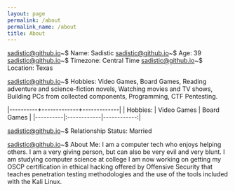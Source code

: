 ```yaml
---
layout: page
permalink: /about
permalink_name: /about
title: About
---
```



sadistic@github.io~$ Name: Sadistic
sadistic@github.io~$ Age: 39
sadistic@github.io~$ Timezone: Central Time 
sadistic@github.io~$ Location: Texas

sadistic@github.io~$ Hobbies: Video Games, Board Games, Reading adventure and science-fiction novels, Watching movies and TV shows, Building PCs from collected components, Programming, CTF Pentesting.

|----------+-------------+-------------|
| Hobbies: | Video Games | Board Games |
|----------|:------------|------------:|

sadistic@github.io~$ Relationship Status:  Married


sadistic@github.io~$ About Me: I am a computer tech 
who enjoys helping others. I am a very giving person, 
but can also be very evil and very blunt. I am studying 
computer science at college I am now working on getting 
my OSCP certification in ethical hacking offered by 
Offensive Security that teaches penetration testing 
methodologies and the use of the tools included with 
the Kali Linux.


[THM-Profile]: https://tryhackme.com/p/Sadistic

